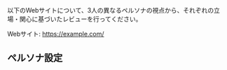以下のWebサイトについて、3人の異なるペルソナの視点から、それぞれの立場・関心に基づいたレビューを行ってください。

Webサイト:
https://example.com/

## ペルソナ設定
